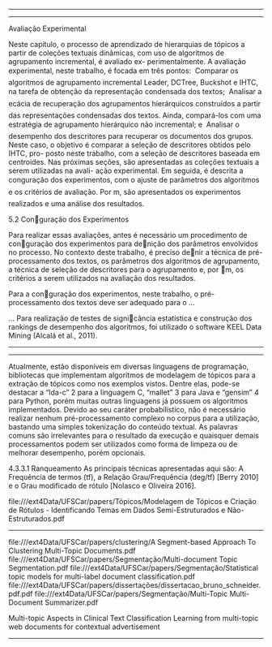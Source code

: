 -------------------------------------------------------------------------
-------------------------------------------------------------------------

Avaliação Experimental

Neste capítulo, o processo de aprendizado de hierarquias de tópicos a partir de coleções
textuais dinâmicas, com uso de algoritmos de agrupamento incremental, é avaliado ex-
perimentalmente. A avaliação experimental, neste trabalho, é focada em três pontos:

Comparar os algoritmos de agrupamento incremental Leader, DCTree, Buckshot e
IHTC, na tarefa de obtenção da representação condensada dos textos;

Analisar a ecácia de recuperação dos agrupamentos hierárquicos construídos a
partir das representações condensadas dos textos.
Ainda, compará-los com uma
estratégia de agrupamento hierárquico não incremental; e

Analisar o desempenho dos descritores para recuperar os documentos dos grupos.
Neste caso, o objetivo é comparar a seleção de descritores obtidos pelo IHTC, pro-
posto neste trabalho, com a seleção de descritores baseada em centroides.
Nas próximas seções, são apresentadas as coleções textuais a serem utilizadas na avali-
ação experimental. Em seguida, é descrita a conguração dos experimentos, com o ajuste
de parâmetros dos algoritmos e os critérios de avaliação.
Por m, são apresentados os
experimentos realizados e uma análise dos resultados.


5.2 Conguração dos Experimentos

Para realizar essas avaliações, antes é necessário um procedimento de conguração dos
experimentos para denição dos parâmetros envolvidos no processo. No contexto deste
trabalho, é preciso denir a técnica de pré-processamento dos textos, os parâmetros dos
algoritmos de agrupamento, a técnica de seleção de descritores para o agrupamento e, por
m, os critérios a serem utilizados na avaliação dos resultados.

Para a conguração dos experimentos, neste trabalho, o pré-processamento dos textos
deve ser adequado para o ...

... Para realização de testes de signicância estatística e construção dos rankings de desempenho
dos algoritmos, foi utilizado o software KEEL Data Mining (Alcalá et al., 2011).


-------------------------------------------------------------------------
-------------------------------------------------------------------------

Atualmente, estão disponíveis em diversas linguagens de programação,
bibliotecas que implementam algoritmos de modelagem de tópicos para a extração de
tópicos como nos exemplos vistos. Dentre elas, pode-se destacar a “lda-c” 2 para a
linguagem C, “mallet” 3 para Java e “gensim” 4 para Python, porém muitas outras
linguagens já possuem os algoritmos implementados. Devido ao seu caráter probabilístico, não é necessário realizar nenhum pré-processamento complexo no corpus
para a utilização, bastando uma simples tokenização do conteúdo textual. As palavras
comuns são irrelevantes para o resultado da execução e quaisquer demais processamentos
podem ser utilizados como forma de limpeza ou de melhorar desempenho, porém
opcionais.


4.3.3.1 Ranqueamento
As principais técnicas apresentadas aqui são: A Frequência de termos (tf), a
Relação Grau/Frequência (deg/tf) [Berry 2010] e o Grau modificado de rótulo
[Nolasco e Oliveira 2016].


file:///ext4Data/UFSCar/papers/Tópicos/Modelagem de Tópicos e Criação de Rótulos - Identificando Temas em Dados Semi-Estruturados e Não-Estruturados.pdf


--------------------------------------------------


file:///ext4Data/UFSCar/papers/clustering/A Segment-based Approach To Clustering Multi-Topic Documents.pdf
file:///ext4Data/UFSCar/papers/Segmentação/Multi-document Topic Segmentation.pdf
file:///ext4Data/UFSCar/papers/Segmentação/Statistical topic models for multi-label document classification.pdf
file:///ext4Data/UFSCar/papers/dissertações/dissertacao_bruno_schneider.pdf.pdf
file:///ext4Data/UFSCar/papers/Segmentação/Multi-Topic Multi-Document Summarizer.pdf

Multi-topic Aspects in Clinical Text Classification
Learning from multi-topic web documents for contextual advertisement



--------------------




